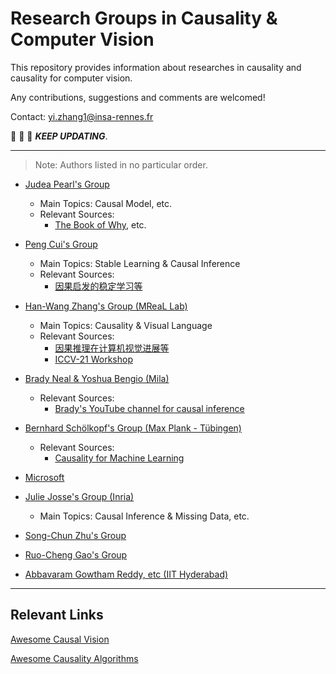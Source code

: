 # Research Groups in Causality & Computer Vision 

This repository provides information about researches in causality and causality for computer vision.

Any contributions, suggestions and comments are welcomed!

Contact: yi.zhang1@insa-rennes.fr

:running: :running: :running: ***KEEP UPDATING***.

------
> Note: Authors listed in no particular order.

- [Judea Pearl's Group](http://bayes.cs.ucla.edu/jp_home.html)
  - Main Topics: Causal Model, etc.
  - Relevant Sources: 
    - [The Book of Why](https://whuteducn-my.sharepoint.com/personal/frankliuceo_whut_edu_cn/_layouts/15/onedrive.aspx?id=%2Fpersonal%2Ffrankliuceo%5Fwhut%5Fedu%5Fcn%2FDocuments%2Fstorage%2Fshare%5Fcausal%2FThe%20Book%20of%20Why%20%2D%20Judea%20Pearl%2Epdf&parent=%2Fpersonal%2Ffrankliuceo%5Fwhut%5Fedu%5Fcn%2FDocuments%2Fstorage%2Fshare%5Fcausal), etc.

- [Peng Cui's Group](http://pengcui.thumedialab.com/#Publications)
  - Main Topics: Stable Learning & Causal Inference
  - Relevant Sources:
    - [因果启发的稳定学习等](https://search.bilibili.com/all?keyword=%E5%B4%94%E9%B9%8F%20%E5%9B%A0%E6%9E%9C&from_source=webtop_search&spm_id_from=333.788)

- [Han-Wang Zhang's Group (MReaL Lab)](https://mreallab.github.io/publications.html)
   - Main Topics: Causality & Visual Language 
   - Relevant Sources:
     - [因果推理在计算机视觉进展等](https://search.bilibili.com/all?keyword=%E5%BC%A0%E5%90%AB%E6%9C%9B&from_source=webtop_search&spm_id_from=333.851)
     - [ICCV-21 Workshop](https://www.causalityinvision.com/)

- [Brady Neal & Yoshua Bengio (Mila)](https://www.bradyneal.com/)
   - Relevant Sources:
     - [Brady's YouTube channel for causal inference](https://www.youtube.com/c/BradyNealCausalInference)

- [Bernhard Schölkopf's Group (Max Plank - Tübingen)](https://www.is.mpg.de/~bs)
   - Relevant Sources:
     - [Causality for Machine Learning](https://arxiv.org/abs/1911.10500)

- [Microsoft](https://www.microsoft.com/en-us/research/group/causal-inference/#publications)

- [Julie Josse's Group (Inria)](http://juliejosse.com/publications/)
  - Main Topics: Causal Inference & Missing Data, etc.

- [Song-Chun Zhu's Group](http://vcla.stat.ucla.edu/publications.html)

- [Ruo-Cheng Gao's Group](https://www.public.asu.edu/~rguo12/pub.html)

- [Abbavaram Gowtham Reddy, etc (IIT Hyderabad)](https://www.causalityinvision.com/papers/0015.pdf)

------
## Relevant Links

[Awesome Causal Vision](https://github.com/wangzheng17/awesome-causal-vision)

[Awesome Causality Algorithms](https://github.com/rguo12/awesome-causality-algorithms)


